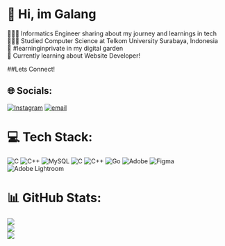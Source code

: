 # 👋 Hi, im Galang
👩🏻‍💻 Informatics Engineer sharing about my journey and learnings in tech  
👩🏻‍🎓 Studied Computer Science at Telkom University Surabaya, Indonesia  
🌷 #learninginprivate in my digital garden  
💭 Currently learning about Website Developer!  

##Lets Connect!

## 🌐 Socials:
[![Instagram](https://img.shields.io/badge/Instagram-%23E4405F.svg?logo=Instagram&logoColor=white)](https://instagram.com/galang_herjuno) [![email](https://img.shields.io/badge/Email-D14836?logo=gmail&logoColor=white)](mailto:Galangh969@gmail.com) 

# 💻 Tech Stack:
![C](https://img.shields.io/badge/c-%2300599C.svg?style=flat&logo=c&logoColor=white) ![C++](https://img.shields.io/badge/c++-%2300599C.svg?style=flat&logo=c%2B%2B&logoColor=white) ![MySQL](https://img.shields.io/badge/mysql-4479A1.svg?style=flat&logo=mysql&logoColor=white) ![C](https://img.shields.io/badge/c-%2300599C.svg?style=flat&logo=c&logoColor=white) ![C++](https://img.shields.io/badge/c++-%2300599C.svg?style=flat&logo=c%2B%2B&logoColor=white) ![Go](https://img.shields.io/badge/go-%2300ADD8.svg?style=flat&logo=go&logoColor=white) ![Adobe](https://img.shields.io/badge/adobe-%23FF0000.svg?style=flat&logo=adobe&logoColor=white) ![Figma](https://img.shields.io/badge/figma-%23F24E1E.svg?style=flat&logo=figma&logoColor=white) ![Adobe Lightroom](https://img.shields.io/badge/Adobe%20Lightroom-31A8FF.svg?style=flat&logo=Adobe%20Lightroom&logoColor=white)
# 📊 GitHub Stats:
![](https://github-readme-stats.vercel.app/api?username=galang-herjuno&theme=vue-dark&hide_border=true&include_all_commits=true&count_private=false)<br/>
![](https://nirzak-streak-stats.vercel.app/?user=galang-herjuno&theme=vue-dark&hide_border=true)<br/>
![](https://github-readme-stats.vercel.app/api/top-langs/?username=galang-herjuno&theme=vue-dark&hide_border=true&include_all_commits=true&count_private=false&layout=compact)

<!-- Proudly created with GPRM ( https://gprm.itsvg.in ) -->
